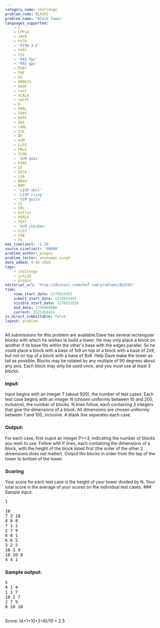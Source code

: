 ```yaml
---
category_name: challenge
problem_code: BLOCKS
problem_name: 'Block Tower'
languages_supported:
    - C
    - CPP14
    - JAVA
    - PYTH
    - 'PYTH 3.5'
    - PYPY
    - CS2
    - 'PAS fpc'
    - 'PAS gpc'
    - RUBY
    - PHP
    - GO
    - NODEJS
    - HASK
    - rust
    - SCALA
    - swift
    - D
    - PERL
    - FORT
    - WSPC
    - ADA
    - CAML
    - ICK
    - BF
    - ASM
    - CLPS
    - PRLG
    - ICON
    - 'SCM qobi'
    - PIKE
    - ST
    - NICE
    - LUA
    - BASH
    - NEM
    - 'LISP sbcl'
    - 'LISP clisp'
    - 'SCM guile'
    - JS
    - ERL
    - kotlin
    - PERL6
    - TEXT
    - 'SCM chicken'
    - CLOJ
    - COB
    - FS
max_timelimit: '1.33'
source_sizelimit: '50000'
problem_author: pieguy
problem_tester: anshuman_singh
date_added: 9-06-2010
tags:
    - challenge
    - july10
    - pieguy
editorial_url: 'http://discuss.codechef.com/problems/BLOCKS'
time:
    view_start_date: 1278915452
    submit_start_date: 1278915452
    visible_start_date: 1278915520
    end_date: 1735669800
    current: 1525454414
is_direct_submittable: false
layout: problem
---
```

All submissions for this problem are available.Dave has several rectangular blocks with which he wishes to build a tower. He may only place a block on another if its base fits within the other's base with the edges parallel. So he could place a block with a base of 1x9 on top of a block with a base of 2x9, but not on top of a block with a base of 8x8. Help Dave make the tower as tall as possible. Blocks may be rotated by any multiple of 90 degrees about any axis. Each block may only be used once, and you must use at least 3 blocks.

### Input:

Input begins with an integer T (about 500), the number of test cases. Each test case begins with an integer N (chosen uniformly between 10 and 200, inclusive), the number of blocks. N lines follow, each containing 3 integers that give the dimensions of a block. All dimensions are chosen uniformly between 1 and 100, inclusive. A blank line separates each case.

### Output:

For each case, first ouput an integer P>=3, indicating the number of blocks you wish to use. Follow with P lines, each containing the dimensions of a block, with the height of the block listed first (the order of the other 2 dimensions does not matter). Output the blocks in order from the top of the tower to bottom of the tower.

### Scoring

Your score for each test case is the height of your tower divided by N. Your total score is the average of your scores on the individual test cases. ### Sample input:

<pre>1

10
7 2 10
8 8 8
7 1 1
2 7 9
6 8 1
6 6 5
3 2 5
10 3 9
10 10 8
4 4 1
</pre>
### Sample output:

<pre>5
4 1 4
1 1 7
10 2 7
2 7 9
8 10 10

</pre>
Score: (4+1+10+2+8)/10 = 2.5
